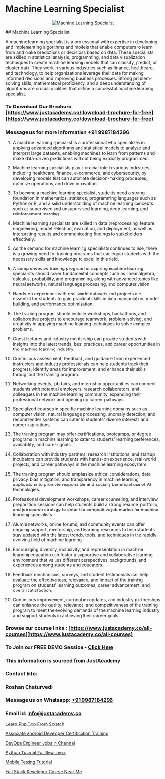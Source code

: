 # Machine Learning Specialist

<p align="center">
  <a href="https://justacademy.co/course-detail/machine-learning">
    <img src="https://justacademy.co/storage2/course_image/1709713428_course_image.webp" alt="Machine Learning Specialist">
  </a>
</p>
## Machine Learning Specialist

A machine learning specialist is a professional with expertise in developing and implementing algorithms and models that enable computers to learn from and make predictions or decisions based on data. These specialists are skilled in statistical analysis, programming, and data visualization techniques to create machine learning models that can classify, predict, or cluster data. They work in various industries such as finance, healthcare, and technology, to help organizations leverage their data for making informed decisions and improving business processes. Strong problem-solving skills, mathematical proficiency, and a deep understanding of algorithms are crucial qualities that define a successful machine learning specialist.
### To Download Our Brochure [https://www.justacademy.co/download-brochure-for-free](https://www.justacademy.co/download-brochure-for-free)
### Message us for more information [+91 9987184296](https://api.whatsapp.com/send?phone=919987184296)
1) A machine learning specialist is a professional who specializes in applying advanced algorithms and statistical models to analyze and interpret large datasets, enabling machines to learn from patterns and make data-driven predictions without being explicitly programmed.

2) Machine learning specialists play a crucial role in various industries, including healthcare, finance, e-commerce, and cybersecurity, by developing models that can automate decision-making processes, optimize operations, and drive innovation.

3) To become a machine learning specialist, students need a strong foundation in mathematics, statistics, programming languages such as Python or R, and a solid understanding of machine learning concepts such as supervised and unsupervised learning, deep learning, and reinforcement learning.

4) Machine learning specialists are skilled in data preprocessing, feature engineering, model selection, evaluation, and deployment, as well as interpreting results and communicating findings to stakeholders effectively.

5) As the demand for machine learning specialists continues to rise, there is a growing need for training programs that can equip students with the necessary skills and knowledge to excel in this field.

6) A comprehensive training program for aspiring machine learning specialists should cover fundamental concepts such as linear algebra, calculus, probability, and programming, along with advanced topics like neural networks, natural language processing, and computer vision.

7) Hands-on experience with real-world datasets and projects are essential for students to gain practical skills in data manipulation, model building, and performance optimization.

8) The training program should include workshops, hackathons, and collaborative projects to encourage teamwork, problem-solving, and creativity in applying machine learning techniques to solve complex problems.

9) Guest lectures and industry mentorship can provide students with insights into the latest trends, best practices, and career opportunities in the machine learning industry.

10) Continuous assessment, feedback, and guidance from experienced instructors and industry professionals can help students track their progress, identify areas for improvement, and enhance their skills throughout the training program.

11) Networking events, job fairs, and internship opportunities can connect students with potential employers, research collaborators, and colleagues in the machine learning community, expanding their professional network and opening up career pathways.

12) Specialized courses in specific machine learning domains such as computer vision, natural language processing, anomaly detection, and recommender systems can cater to students' diverse interests and career aspirations.

13) The training program may offer certifications, bootcamps, or degree programs in machine learning to cater to students' learning preferences, availability, and career goals.

14) Collaboration with industry partners, research institutions, and startup incubators can provide students with hands-on experience, real-world projects, and career pathways in the machine learning ecosystem.

15) The training program should emphasize ethical considerations, data privacy, bias mitigation, and transparency in machine learning applications to promote responsible and socially beneficial use of AI technologies.

16) Professional development workshops, career counseling, and interview preparation sessions can help students build a strong resume, portfolio, and job search strategy to enter the competitive job market for machine learning specialists.

17) Alumni networks, online forums, and community events can offer ongoing support, mentorship, and learning resources to help students stay updated with the latest trends, tools, and techniques in the rapidly evolving field of machine learning.

18) Encouraging diversity, inclusivity, and representation in machine learning education can foster a supportive and collaborative learning environment that values different perspectives, backgrounds, and experiences among students and educators.

19) Feedback mechanisms, surveys, and student testimonials can help evaluate the effectiveness, relevance, and impact of the training program on students' learning outcomes, career advancement, and overall satisfaction.

20) Continuous improvement, curriculum updates, and industry partnerships can enhance the quality, relevance, and competitiveness of the training program to meet the evolving demands of the machine learning industry and support students in achieving their career goals.

### Browse our course links : [https://www.justacademy.co/all-courses](https://www.justacademy.co/all-courses) 
### To Join our FREE DEMO Session - [Click Here](https://www.justacademy.co/register-for-course-demo)


### This information is sourced from JustAcademy
### Contact Info:
### Roshan Chaturvedi
### Message us on Whatsapp: [+91 9987184296](https://api.whatsapp.com/send?phone=919987184296)
### Email id: [info@justacademy.co](mailto:info@justacademy.co)
                
[Learn Php Oop From Scratch](https://www.linkedin.com/pulse/learn-php-oop-from-scratch-justacademy-thane-bxnmc?trackingId=z2GwExkk7axN5Qn0qRnu1Q%3D%3D&lipi=urn%3Ali%3Apage%3Ad_flagship3_company_admin%3BtWGDFb3%2BTIWrNJLdiT%2FfMQ%3D%3D)

[Associate Android Developer Certification Training](https://www.linkedin.com/pulse/associate-android-developer-certification-training-dnc1f/)

[DevOps Engineer Jobs in Chennai](https://medium.com/@roneet705/devops-engineer-jobs-in-chennai-fb13d617dc86)

[Python Tutorial For Beginners](https://medium.com/@roneet705/python-tutorial-for-beginners-eb5f9c0eb75f)

[Mobile Testing Tutorial](https://justacademyin.github.io/justacademy/mobile-testing-tutorial)

[Full Stack Developer Course Near Me](https://justacademyin.github.io/justacademy/full-stack-developer-course-near-me)

